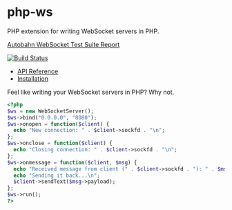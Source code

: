 php-ws
======

PHP extension for writing WebSocket servers in PHP.

[Autobahn WebSocket Test Suite Report](http://paydensutherland.com/autobahn)

[![Build Status](https://travis-ci.org/payden/php-ws.png?branch=master)](https://travis-ci.org/payden/php-ws)

* [API Reference](https://github.com/payden/php-ws/wiki/API-Reference)
* [Installation](https://github.com/payden/php-ws/wiki/Installation)

Feel like writing your WebSocket servers in PHP?  Why not.

```php
<?php
$ws = new WebSocketServer();
$ws->bind("0.0.0.0", "8080");
$ws->onopen = function($client) {
  echo "New connection: " . $client->sockfd . "\n";
};
$ws->onclose = function($client) {
  echo "Closing connection: " . $client->sockfd . "\n";
};
$ws->onmessage = function($client, $msg) {
  echo "Received message from client (" . $client->sockfd . "): " . $msg->payload . "\n";
  echo "Sending it back...\n";
  $client->sendText($msg->payload);
};
$ws->run();
?>
```
